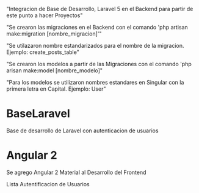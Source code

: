 "Integracion de Base de Desarrollo, Laravel 5 en el Backend para partir de este punto a hacer Proyectos"

"Se crearon las migraciones en el Backend con el comando 'php artisan make:migration [nombre_migracion]'"

"Se utilazaron nombre estandarizados para el nombre de la migracion. Ejemplo: create_posts_table"

"Se crearon los modelos a partir de las Migraciones con el comando 'php arisan make:model [nombre_modelo]"

"Para los modelos se utilizaron nombres estandares en Singular con la primera letra en Capital. Ejemplo: User"
# BaseLaravel
Base de desarrollo de Laravel con autenticacion de usuarios

# Angular 2

Se agrego Angular 2 Material al Desarrollo del Frontend

Lista Autentificacion de Usuarios
